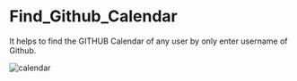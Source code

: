 # Find_Github_Calendar
It helps to find the GITHUB Calendar of any user by only enter username of Github.

![calendar](https://user-images.githubusercontent.com/101566888/203642033-8c702f35-ad59-4567-9b61-a3f655c36ae5.jpg)
